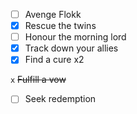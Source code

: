 - [ ] Avenge Flokk
- [x] Rescue the twins
- [ ] Honour the morning lord
- [x] Track down your allies
- [x] Find a cure x2

`x`  ~~Fulfill a vow~~  
- [ ] Seek redemption
